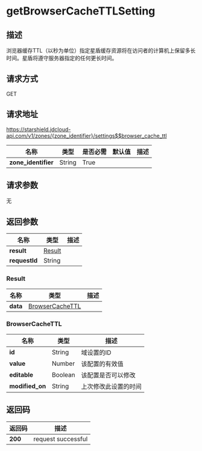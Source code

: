 # getBrowserCacheTTLSetting


## 描述
浏览器缓存TTL（以秒为单位）指定星盾缓存资源将在访问者的计算机上保留多长时间。星盾将遵守服务器指定的任何更长时间。


## 请求方式
GET

## 请求地址
https://starshield.jdcloud-api.com/v1/zones/{zone_identifier}/settings$$browser_cache_ttl

|名称|类型|是否必需|默认值|描述|
|---|---|---|---|---|
|**zone_identifier**|String|True| | |

## 请求参数
无


## 返回参数
|名称|类型|描述|
|---|---|---|
|**result**|[Result](getBrowserCacheTTLSetting#result)| |
|**requestId**|String| |

### <div id="result">Result</div>
|名称|类型|描述|
|---|---|---|
|**data**|[BrowserCacheTTL](getBrowserCacheTTLSetting#browsercachettl)| |
### <div id="browsercachettl">BrowserCacheTTL</div>
|名称|类型|描述|
|---|---|---|
|**id**|String|域设置的ID|
|**value**|Number|该配置的有效值|
|**editable**|Boolean|该配置是否可以修改|
|**modified_on**|String|上次修改此设置的时间|

## 返回码
|返回码|描述|
|---|---|
|**200**|request successful|
